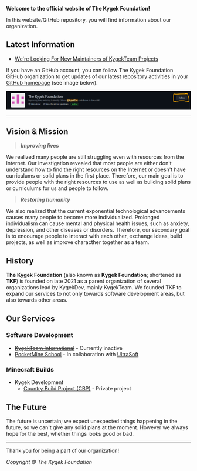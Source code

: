 **Welcome to the official website of The Kygek Foundation!**

In this website/GitHub repository, you will find information about our organization.

## Latest Information

- [We're Looking For New Maintainers of KygekTeam Projects](/news/looking-for-new-kygekteam-maintainers.md)

If you have an GitHub account, you can follow The Kygek Foundation GitHub organization to get updates of our latest repository activities in your [GitHub homepage](https://github.com) (see image below).

![Screenshot](/images/Screenshot%202022-03-22%20173542.png)

---

## Vision & Mission

> **_Improving lives_**

We realized many people are still struggling even with resources from the Internet. Our investigation revealed that most people are either don't understand how to find the right resources on the Internet or doesn't have curriculums or solid plans in the first place. Therefore, our main goal is to provide people with the right resources to use as well as building solid plans or curriculums for us and people to follow.

> **_Restoring humanity_**

We also realized that the current exponential technological advancements causes many people to become more individualized. Prolonged individualism can cause mental and physical health issues, such as anxiety, depression, and other diseases or disorders. Therefore, our secondary goal is to encourage people to interact with each other, exchange ideas, build projects, as well as improve characther together as a team.

## History

**The Kygek Foundation** (also known as **Kygek Foundation**; shortened as **TKF**) is founded on late 2021 as a parent organization of several organizations lead by KygekDev, mainly KygekTeam. We founded TKF to expand our services to not only towards software development areas, but also towards other areas.

## Our Services

### Software Development

- ~~[KygekTeam International](https://github.com/KygekTeam)~~ - Currently inactive
- [PocketMine School](https://github.com/PocketMine-School) - In collaboration with [UltraSoft](https://github.com/TeamUltraSoft)

### Minecraft Builds

- Kygek Development
  - [Country Build Project (CBP)](https://foundation.kygek.team/CBP/) - Private project

## The Future

The future is uncertain; we expect unexpected things happening in the future, so we can't give any solid plans at the moment. However we always hope for the best, whether things looks good or bad.

---

Thank you for being a part of our organization!

_Copyright &copy; The Kygek Foundation_

